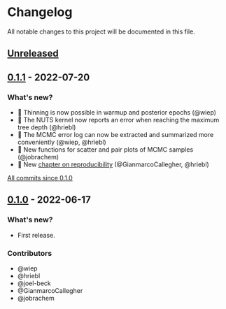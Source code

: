 # Changelog

All notable changes to this project will be documented in this file.

## [Unreleased]

## [0.1.1] - 2022-07-20

### What's new?

- :swan: Thinning is now possible in warmup and posterior epochs (@wiep)
- :swan: The NUTS kernel now reports an error when reaching the maximum tree depth (@hriebl)
- :swan: The MCMC error log can now be extracted and summarized more conveniently (@wiep, @hriebl)
- :swan: New functions for scatter and pair plots of MCMC samples (@jobrachem)
- :book: New [chapter on reproducibility](https://liesel-devs.github.io/liesel-tutorials/reproducibility.html) (@GianmarcoCallegher, @hriebl)

[All commits since 0.1.0](https://github.com/liesel-devs/liesel/compare/v0.1.0...v0.1.1)

## [0.1.0] - 2022-06-17

### What's new?

- First release.

### Contributors

- @wiep
- @hriebl
- @joel-beck
- @GianmarcoCallegher
- @jobrachem

[Unreleased]: https://github.com/liesel-devs/liesel/compare/v0.1.1...HEAD
[0.1.1]: https://github.com/liesel-devs/liesel/releases/tag/v0.1.1
[0.1.0]: https://github.com/liesel-devs/liesel/releases/tag/v0.1.0
